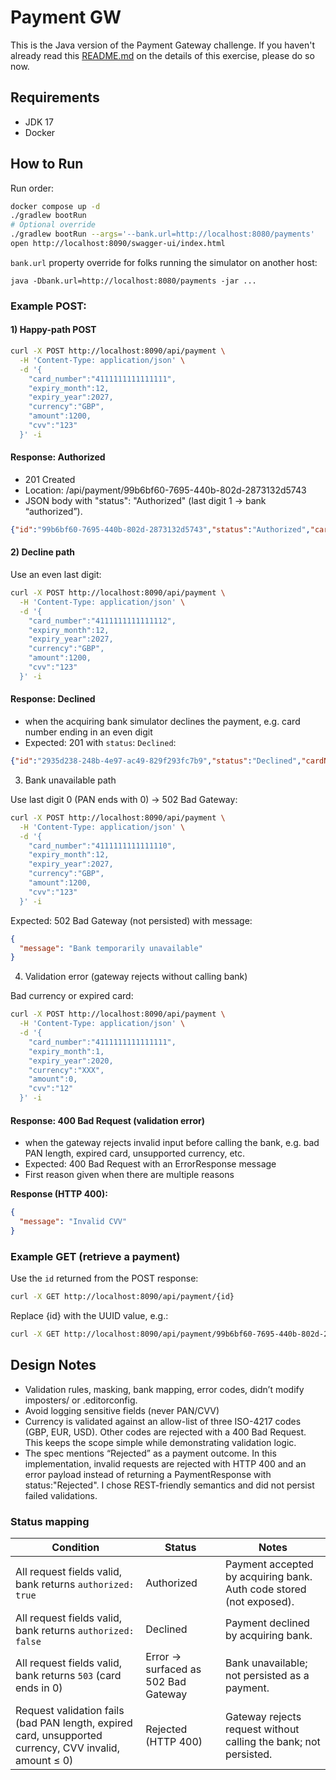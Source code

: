 # Payment GW

This is the Java version of the Payment Gateway challenge. If you haven't already read this [README.md](https://github.com/cko-recruitment/) on the details of this exercise, please do so now.

## Requirements
- JDK 17
- Docker

## How to Run
Run order:

```bash
docker compose up -d
./gradlew bootRun
# Optional override
./gradlew bootRun --args='--bank.url=http://localhost:8080/payments'
open http://localhost:8090/swagger-ui/index.html
```

`bank.url` property override for folks running the simulator on another host:
```text
java -Dbank.url=http://localhost:8080/payments -jar ...
```
### Example POST:
#### 1) Happy-path POST
```bash
curl -X POST http://localhost:8090/api/payment \
  -H 'Content-Type: application/json' \
  -d '{
    "card_number":"4111111111111111",
    "expiry_month":12,
    "expiry_year":2027,
    "currency":"GBP",
    "amount":1200,
    "cvv":"123"
  }' -i
```
#### Response: Authorized
- 201 Created
- Location: /api/payment/99b6bf60-7695-440b-802d-2873132d5743
- JSON body with "status": "Authorized" (last digit 1 → bank “authorized”).
```json
{"id":"99b6bf60-7695-440b-802d-2873132d5743","status":"Authorized","cardNumberLastFour":1111,"expiryMonth":12,"expiryYear":2027,"currency":"GBP","amount":1200}
```

#### 2) Decline path
Use an even last digit:
```bash
curl -X POST http://localhost:8090/api/payment \
  -H 'Content-Type: application/json' \
  -d '{
    "card_number":"4111111111111112",
    "expiry_month":12,
    "expiry_year":2027,
    "currency":"GBP",
    "amount":1200,
    "cvv":"123"
  }' -i
```
#### Response: Declined
- when the acquiring bank simulator declines the payment, e.g. card number ending in an even digit
- Expected: 201 with `status`: `Declined`:
```json
{"id":"2935d238-248b-4e97-ac49-829f293fc7b9","status":"Declined","cardNumberLastFour":1112,"expiryMonth":12,"expiryYear":2027,"currency":"GBP","amount":1200}
```
3) Bank unavailable path

Use last digit 0 (PAN ends with 0) → 502 Bad Gateway:
```bash
curl -X POST http://localhost:8090/api/payment \
  -H 'Content-Type: application/json' \
  -d '{
    "card_number":"4111111111111110",
    "expiry_month":12,
    "expiry_year":2027,
    "currency":"GBP",
    "amount":1200,
    "cvv":"123"
  }' -i
```
Expected: 502 Bad Gateway (not persisted) with message:
```json
{
  "message": "Bank temporarily unavailable"
}
```

4) Validation error (gateway rejects without calling bank)

Bad currency or expired card:
```bash
curl -X POST http://localhost:8090/api/payment \
  -H 'Content-Type: application/json' \
  -d '{
    "card_number":"4111111111111111",
    "expiry_month":1,
    "expiry_year":2020,
    "currency":"XXX",
    "amount":0,
    "cvv":"12"
  }' -i
```

#### Response: 400 Bad Request (validation error)
- when the gateway rejects invalid input before calling the bank, e.g. bad PAN length, expired card, unsupported currency, etc.
- Expected: 400 Bad Request with an ErrorResponse message
- First reason given when there are multiple reasons

**Response (HTTP 400):**
```json
{
  "message": "Invalid CVV"
}
```
### Example GET (retrieve a payment)

Use the `id` returned from the POST response:

```bash
curl -X GET http://localhost:8090/api/payment/{id}
```

Replace {id} with the UUID value, e.g.:
```bash
curl -X GET http://localhost:8090/api/payment/99b6bf60-7695-440b-802d-2873132d5743
```


## Design Notes
- Validation rules, masking, bank mapping, error codes, didn’t modify imposters/ or .editorconfig.
- Avoid logging sensitive fields (never PAN/CVV)
- Currency is validated against an allow-list of three ISO-4217 codes (GBP, EUR, USD). Other codes are rejected with a 400 Bad Request. This keeps the scope simple while demonstrating validation logic.
- The spec mentions “Rejected” as a payment outcome. In this implementation, invalid requests are rejected with HTTP 400 and an error payload instead of returning a PaymentResponse with status:"Rejected". I chose REST-friendly semantics and did not persist failed validations.

### Status mapping

| Condition                                         | Status      | Notes                                                                 |
|---------------------------------------------------|-------------|----------------------------------------------------------------------|
| All request fields valid, bank returns `authorized: true`  | Authorized  | Payment accepted by acquiring bank. Auth code stored (not exposed). |
| All request fields valid, bank returns `authorized: false` | Declined    | Payment declined by acquiring bank.                                 |
| All request fields valid, bank returns `503` (card ends in 0) | Error → surfaced as 502 Bad Gateway | Bank unavailable; not persisted as a payment. |
| Request validation fails (bad PAN length, expired card, unsupported currency, CVV invalid, amount ≤ 0) |  Rejected (HTTP 400) | Gateway rejects request without calling the bank; not persisted. |